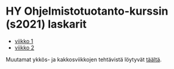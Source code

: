 # HY Ohjelmistotuotanto-kurssin (s2021) laskarit

+ [viikko 1](https://github.com/nuclearkittens/ohtu-s2021/tree/main/wk1)
+ [viikko 2](https://github.com/nuclearkittens/ohtu-s2021/tree/main/wk2)

Muutamat ykkös- ja kakkosviikkojen tehtävistä löytyvät [täältä](https://github.com/nuclearkittens/ohtu-2021-viikko1).

